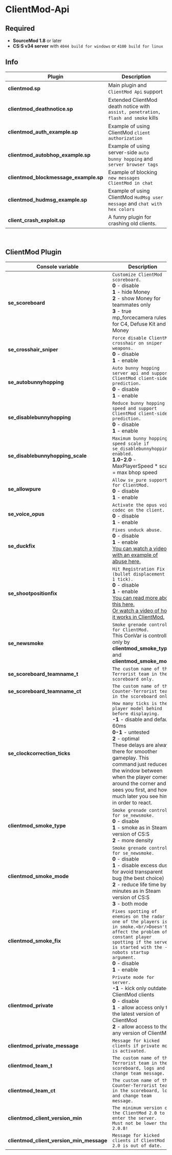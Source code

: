 # ClientMod-Api

## Required
- **SourceMod 1.8** or later
- **CS:S v34 server** with ``4044 build for windows`` or ``4100 build for linux``

## Info
| Plugin | Description |
| --- | --- |
| **clientmod.sp** | Main plugin and ``ClientMod Api`` support |
| **clientmod_deathnotice.sp** | Extended ClientMod death notice with ``assist, penetration, flash and smoke`` kills |
| **clientmod_auth_example.sp** | Example of using ClientMod ``client authorization`` |
| **clientmod_autobhop_example.sp** | Example of using server-side ``auto bunny hopping`` and ``server browser tags`` |
| **clientmod_blockmessage_example.sp** | Example of blocking ``new messages ClientMod in chat`` |
| **clientmod_hudmsg_example.sp** | Example of using ClientMod ``HudMsg user message`` and ``chat with hex colors`` |
| **client_crash_exploit.sp** | A funny plugin for crashing old clients. |

<br/>

## ClientMod Plugin
| Console variable | Description |
| --- | --- |
| **se_scoreboard** | ``Customize ClientMod scoreboard.``<br/>**0** - disable<br/>**1** - hide Money<br/>**2** - show Money for teammates only<br/>**3** - true mp_forcecamera rules for C4, Defuse Kit and Money|
| **se_crosshair_sniper** | ``Force disable ClientMod crosshair on sniper weapons.``<br/>**0** - disable<br/>**1** - enable<br/> |
| **se_autobunnyhopping** | ``Auto bunny hopping server api and support ClientMod client-side prediction.``<br/>**0** - disable<br/>**1** - enable |
| **se_disablebunnyhopping** | ``Reduce bunny hopping speed and support ClientMod client-side prediction.``<br/>**0** - disable<br/>**1** - enable |
| **se_disablebunnyhopping_scale** | ``Maximum bunny hopping speed scale if se_disablebunnyhopping enabled.``<br/>**1.0-2.0** - MaxPlayerSpeed * scale = max bhop speed |
| **se_allowpure** | ``Allow sv_pure support for ClientMod.``<br/>**0** - disable<br/>**1** - enable |
| **se_voice_opus** | ``Activate the opus voice codec on the client.``<br/>**0** - disable<br/>**1** - enable |
| **se_duckfix** | ``Fixes unduck abuse.``<br/>**0** - disable<br/>**1** - enable<br/>[You can watch a video with an example of abuse here.](https://youtu.be/VFKVUzjzI7Y) |
| **se_shootpositionfix** | ``Hit Registration Fix (bullet displacement by 1 tick).``<br/>**0** - disable<br/>**1** - enable<br/>[You can read more about this here.](https://github.com/ValveSoftware/source-sdk-2013/pull/442)<br/>[Or watch a video of how it works in ClientMod.](https://youtu.be/mwBOGDJ3u34) |
| **se_newsmoke** | ``Smoke grenade control for ClientMod.``<br/>This ConVar is controlled only by **clientmod_smoke_type** and **clientmod_smoke_mode** |
| **se_scoreboard_teamname_t** | ``The custom name of the Terrorist team in the scoreboard only.`` |
| **se_scoreboard_teamname_ct** | ``The custom name of the Counter-Terrorist team in the scoreboard only.`` |
| **se_clockcorrection_ticks** | ``How many ticks is the player model behind before displaying.``<br/>**-1** - disable and default 60ms<br/>**0-1** - untested<br/>**2** - optimal<br/>These delays are always there for smoother gameplay. This command just reduces the window between when the player comes around the corner and sees you first, and how much later you see him in order to react. |
| **clientmod_smoke_type** | ``Smoke grenade control for se_newsmoke.``<br/>**0** - disable<br/>**1** - smoke as in Steam version of CS:S<br/>**2** - more density |
| **clientmod_smoke_mode** | ``Smoke grenade control for se_newsmoke.``<br/>**0** - disable<br/>**1** - disable excess dust for avoid transparent bug (the best choice)<br/>**2** - reduce life time by 2 minutes as in Steam version of CS:S<br/>**3** - both mode |
| **clientmod_smoke_fix** | ``Fixes spotting of enemies on the radar if one of the players is in smoke.<br/>Doesn't affect the problem of constant player spotting if the server is started with the -nobots startup argument.``<br/>**0** - disable<br/>**1** - enable<br/> |
| **clientmod_private** | ``Private mode for server.``<br/>**-1** - kick only outdated ClientMod clients<br/>**0** - disable<br/>**1** - allow access only to the latest version of ClientMod<br/>**2** - allow access to the any version of ClientMod |
| **clientmod_private_message** | ``Message for kicked clients if private mode is activated.`` |
| **clientmod_team_t** | ``The custom name of the Terrorist team in the scoreboard, logs and change team message.`` |
| **clientmod_team_ct** | ``The custom name of the Counter-Terrorist team in the scoreboard, logs and change team message.`` |
| **clientmod_client_version_min** | ``The minimum version of the ClientMod 2.0 to enter the server.``<br/>``Must not be lower than 2.0.8!`` |
| **clientmod_client_version_min_message** | ``Message for kicked clients if ClientMod 2.0 is out of date.`` |



